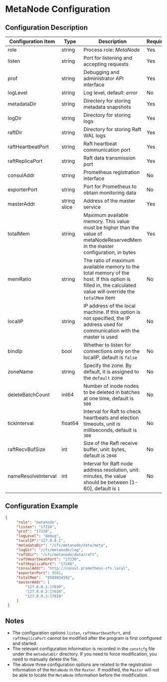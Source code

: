 # MetaNode Configuration

## Configuration Description

| Configuration Item  | Type         | Description                                                                                                                                                | Required |
|---------------------|--------------|------------------------------------------------------------------------------------------------------------------------------------------------------------|----------|
| role                | string       | Process role: *MetaNode*                                                                                                                                   | Yes      |
| listen              | string       | Port for listening and accepting requests                                                                                                                  | Yes      |
| prof                | string       | Debugging and administrator API interface                                                                                                                  | Yes      |
| logLevel            | string       | Log level, default: *error*                                                                                                                                | No       |
| metadataDir         | string       | Directory for storing metadata snapshots                                                                                                                   | Yes      |
| logDir              | string       | Directory for storing logs                                                                                                                                 | Yes      |
| raftDir             | string       | Directory for storing Raft WAL logs                                                                                                                        | Yes      |
| raftHeartbeatPort   | string       | Raft heartbeat communication port                                                                                                                          | Yes      |
| raftReplicaPort     | string       | Raft data transmission port                                                                                                                                | Yes      |
| consulAddr          | string       | Prometheus registration interface                                                                                                                          | No       |
| exporterPort        | string       | Port for Prometheus to obtain monitoring data                                                                                                              | No       |
| masterAddr          | string slice | Address of the master service                                                                                                                              | Yes      |
| totalMem            | string       | Maximum available memory. This value must be higher than the value of metaNodeReservedMem in the master configuration, in bytes                            | Yes      |
| memRatio            | string       | The ratio of maximum available memory to the total memory of the host. If this option is filled in, the calculated value will override the `totalMem` item | No       |
| localIP             | string       | IP address of the local machine. If this option is not specified, the IP address used for communication with the master is used                            | No       |
| bindIp              | bool         | Whether to listen for connections only on the localIP, default is `false`                                                                                  | No       |
| zoneName            | string       | Specify the zone. By default, it is assigned to the `default` zone                                                                                         | No       |
| deleteBatchCount    | int64        | Number of inode nodes to be deleted in batches at one time, default is `500`                                                                               | No       |
| tickInterval        | float64      | Interval for Raft to check heartbeats and election timeouts, unit is milliseconds, default is `300`                                                        | No       |
| raftRecvBufSize     | int          | Size of the Raft receive buffer, unit: bytes, default is `2048`                                                                                            | No       |
| nameResolveInterval | int          | Interval for Raft node address resolution, unit: minutes, the value should be between [1-60], default is `1`                                               | No       |

## Configuration Example

``` json
{
     "role": "metanode",
     "listen": "17210",
     "prof": "17220",
     "logLevel": "debug",
     "localIP":"127.0.0.1",
     "metadataDir": "/cfs/metanode/data/meta",
     "logDir": "/cfs/metanode/log",
     "raftDir": "/cfs/metanode/data/raft",
     "raftHeartbeatPort": "17230",
     "raftReplicaPort": "17240",
     "consulAddr": "http://consul.prometheus-cfs.local",
     "exporterPort": 9501,
     "totalMem":  "8589934592",
     "masterAddr": [
         "127.0.0.1:17010",
         "127.0.0.2:17010",
         "127.0.0.3:17010"
     ]
 }
```

## Notes

-   The configuration options `listen`, `raftHeartbeatPort`, and `raftReplicaPort` cannot be modified after the program is first configured and started.
-   The relevant configuration information is recorded in the `constcfg` file under the `metadataDir` directory. If you need to force modification, you need to manually delete the file.
-   The above three configuration options are related to the registration information of the `MetaNode` in the `Master`. If modified, the `Master` will not be able to locate the `MetaNode` information before the modification.